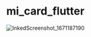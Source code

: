 # mi_card_flutter

![InkedScreenshot_1671187190](https://user-images.githubusercontent.com/65503195/208093124-526d77a1-b2cd-4925-b663-6ae5cf4d9423.jpg)
